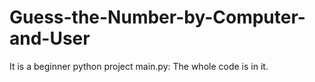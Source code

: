 # Guess-the-Number-by-Computer-and-User
It is a beginner python project 
main.py: The whole code is in it. 
